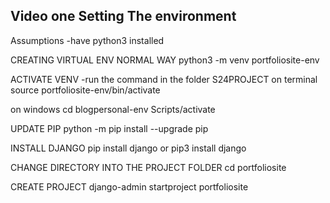 Video one Setting The environment
---------------------------------
Assumptions
-have python3 installed

CREATING VIRTUAL ENV NORMAL WAY
python3 -m venv portfoliosite-env

ACTIVATE VENV
-run the command in the folder S24PROJECT on terminal
source portfoliosite-env/bin/activate

on windows
cd blogpersonal-env
Scripts/activate

UPDATE PIP
python -m pip install --upgrade pip


INSTALL DJANGO
pip install django
or pip3 install django

CHANGE DIRECTORY INTO THE PROJECT FOLDER
cd portfoliosite

CREATE PROJECT
django-admin startproject portfoliosite